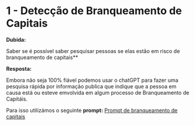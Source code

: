 # 1 - Detecção de Branqueamento de Capitais

**Dubida:**

Saber se é possível saber pesquisar pessoas se elas estão em risco de branqueamento de capitais** 


**Resposta:**

Embora não seja 100% fiável podemos usar o chatGPT para fazer uma pesquisa rápida por informação publica que indique que a pessoa em causa está ou esteve emvolvida em algum processo de Branqueamento de Capitáis.


Para isso utilizámos o seguinte **prompt:**
[Prompt de branqueamento de capitais](prompt_branqueamento-de-capitais.md)